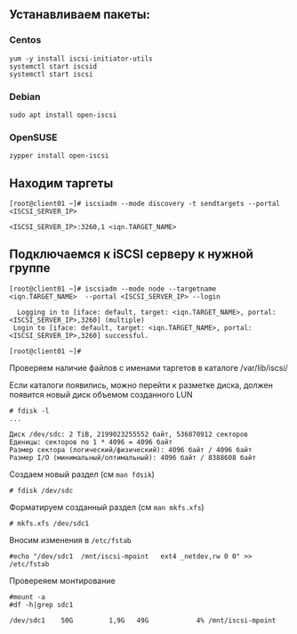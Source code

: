 ## Устанавливаем пакеты:
### Centos
```
yum -y install iscsi-initiator-utils
systemctl start iscsid
systemctl start iscsi
```
### Debian
```
sudo apt install open-iscsi
```
### OpenSUSE
```
zypper install open-iscsi
```

## Находим таргеты
```
[root@client01 ~]# iscsiadm --mode discovery -t sendtargets --portal <ISCSI_SERVER_IP>

<ISCSI_SERVER_IP>:3260,1 <iqn.TARGET_NAME>
```
## Подключаемся к iSCSI серверу к нужной группе
```
[root@client01 ~]# iscsiadm --mode node --targetname  <iqn.TARGET_NAME>  --portal <ISCSI_SERVER_IP> --login

  Logging in to [iface: default, target: <iqn.TARGET_NAME>, portal: <ISCSI_SERVER_IP>,3260] (multiple)
 Login to [iface: default, target: <iqn.TARGET_NAME>, portal: <ISCSI_SERVER_IP>,3260] successful.
 
[root@client01 ~]#
```

Проверяем наличие файлов с именами таргетов в каталоге /var/lib/iscsi/ 

Если каталоги появились, можно перейти к разметке диска, должен появится новый диск объемом созданного LUN
```
# fdisk -l
...

Диск /dev/sdc: 2 TiB, 2199023255552 байт, 536870912 секторов
Единицы: секторов по 1 * 4096 = 4096 байт
Размер сектора (логический/физический): 4096 байт / 4096 байт
Размер I/O (минимальный/оптимальный): 4096 байт / 8388608 байт
```
Создаем новый раздел (см ```man fdsik```)
```
# fdisk /dev/sdc
```
Форматируем созданный раздел (см ```man mkfs.xfs```)
```
# mkfs.xfs /dev/sdc1
```
Вносим изменения в ```/etc/fstab```
```
#echo "/dev/sdc1  /mnt/iscsi-mpoint   ext4 _netdev,rw 0 0" >> /etc/fstab
```
Провереяем монтирование
```
#mount -a
#df -h|grep sdc1

/dev/sdc1    50G         1,9G   49G            4% /mnt/iscsi-mpoint
```

